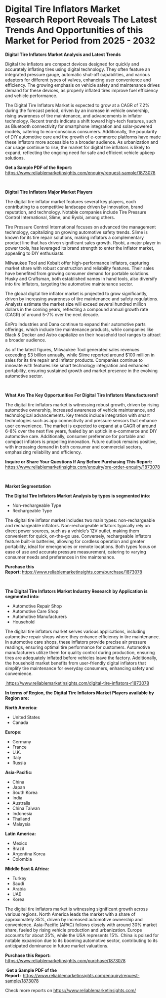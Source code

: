 <p><h1>Digital Tire Inflators Market Research Report Reveals The Latest Trends And Opportunities of this Market for Period from 2025 - 2032</h1></p><p><strong>Digital Tire Inflators Market Analysis and Latest Trends</strong></p>
<p><p>Digital tire inflators are compact devices designed for quickly and accurately inflating tires using digital technology. They often feature an integrated pressure gauge, automatic shut-off capabilities, and various adapters for different types of valves, enhancing user convenience and efficiency. The growing emphasis on vehicle safety and maintenance drives demand for these devices, as properly inflated tires improve fuel efficiency and vehicle performance.</p><p>The Digital Tire Inflators Market is expected to grow at a CAGR of 7.2% during the forecast period, driven by an increase in vehicle ownership, rising awareness of tire maintenance, and advancements in inflator technology. Recent trends indicate a shift toward high-tech features, such as Bluetooth connectivity for smartphone integration and solar-powered models, catering to eco-conscious consumers. Additionally, the popularity of DIY automotive care and the growth of e-commerce platforms have made these inflators more accessible to a broader audience. As urbanization and car usage continue to rise, the market for digital tire inflators is likely to expand, reflecting the ongoing need for safe and efficient vehicle upkeep solutions.</p></p>
<p><strong>Get a Sample PDF of the Report:&nbsp;</strong> <a href="https://www.reliablemarketinsights.com/enquiry/request-sample/1873078?utm_campaign=3206&utm_medium=2&utm_source=Github&utm_content=ia&utm_term=08042025&utm_id=digital-tire-inflators">https://www.reliablemarketinsights.com/enquiry/request-sample/1873078</a></p>
<p>&nbsp;</p>
<p><strong>Digital Tire Inflators Major Market Players</strong></p>
<p><p>The digital tire inflator market features several key players, each contributing to a competitive landscape driven by innovation, brand reputation, and technology. Notable companies include Tire Pressure Control International, Slime, and Ryobi, among others. </p><p>Tire Pressure Control International focuses on advanced tire management technology, capitalizing on growing automotive safety trends. Slime is known for its tire repair solutions, making inflators a complementary product line that has driven significant sales growth. Ryobi, a major player in power tools, has leveraged its brand strength to enter the inflator market, appealing to DIY enthusiasts.</p><p>Milwaukee Tool and Kobalt offer high-performance inflators, capturing market share with robust construction and reliability features. Their sales have benefited from growing consumer demand for portable solutions. Husky and Craftsman, both established names in hand tools, also diversify into tire inflators, targeting the automotive maintenance sector.</p><p>The global digital tire inflator market is projected to grow significantly, driven by increasing awareness of tire maintenance and safety regulations. Analysts estimate the market size will exceed several hundred million dollars in the coming years, reflecting a compound annual growth rate (CAGR) of around 5-7% over the next decade.</p><p>EnPro Industries and Dana continue to expand their automotive parts offerings, which include tire maintenance products, while companies like Black & Decker and Astro capitalize on their household tool ranges to attract a broader audience.</p><p>As of the latest figures, Milwaukee Tool generated sales revenues exceeding $3 billion annually, while Slime reported around $100 million in sales for its tire repair and inflator products. Companies continue to innovate with features like smart technology integration and enhanced portability, ensuring sustained growth and market presence in the evolving automotive sector.</p></p>
<p>&nbsp;</p>
<p><strong>What Are The Key Opportunities For Digital Tire Inflators Manufacturers?</strong></p>
<p><p>The digital tire inflators market is witnessing robust growth, driven by rising automotive ownership, increased awareness of vehicle maintenance, and technological advancements. Key trends include integration with smart technologies such as app connectivity and pressure sensors that enhance user convenience. The market is expected to expand at a CAGR of around 6-8% over the next five years, fueled by an uptick in e-commerce and DIY automotive care. Additionally, consumer preference for portable and compact inflators is propelling innovation. Future outlook remains positive, with increasing demand in both consumer and commercial sectors, emphasizing reliability and efficiency.</p></p>
<p><strong>Inquire or Share Your Questions If Any Before Purchasing This Report:</strong> <a href="https://www.reliablemarketinsights.com/enquiry/pre-order-enquiry/1873078?utm_campaign=3206&utm_medium=2&utm_source=Github&utm_content=ia&utm_term=08042025&utm_id=digital-tire-inflators">https://www.reliablemarketinsights.com/enquiry/pre-order-enquiry/1873078</a></p>
<p>&nbsp;</p>
<p><strong>Market Segmentation</strong></p>
<p><strong>The Digital Tire Inflators Market Analysis by types is segmented into:</strong></p>
<p><ul><li>Non-rechargeable Type</li><li>Rechargeable Type</li></ul></p>
<p><p>The digital tire inflator market includes two main types: non-rechargeable and rechargeable inflators. Non-rechargeable inflators typically rely on direct power sources, such as a vehicle’s 12V outlet, making them convenient for quick, on-the-go use. Conversely, rechargeable inflators feature built-in batteries, allowing for cordless operation and greater portability, ideal for emergencies or remote locations. Both types focus on ease of use and accurate pressure measurement, catering to varying consumer needs and preferences in tire maintenance.</p></p>
<p><strong>Purchase this Report:&nbsp;</strong><a href="https://www.reliablemarketinsights.com/purchase/1873078?utm_campaign=3206&utm_medium=2&utm_source=Github&utm_content=ia&utm_term=08042025&utm_id=digital-tire-inflators">https://www.reliablemarketinsights.com/purchase/1873078</a></p>
<p>&nbsp;</p>
<p><strong>The Digital Tire Inflators Market Industry Research by Application is segmented into:</strong></p>
<p><ul><li>Automotive Repair Shop</li><li>Automotive Care Shop</li><li>Automotive Manufacturers</li><li>Household</li></ul></p>
<p><p>The digital tire inflators market serves various applications, including automotive repair shops where they enhance efficiency in tire maintenance. In automotive care shops, these inflators provide precise air pressure readings, ensuring optimal tire performance for customers. Automotive manufacturers utilize them for quality control during production, ensuring tires are adequately inflated before vehicles leave the factory. Additionally, the household market benefits from user-friendly digital inflators that simplify tire maintenance for everyday consumers, enhancing safety and convenience.</p></p>
<p><a href="https://www.reliablemarketinsights.com/digital-tire-inflators-r1873078?utm_campaign=3206&utm_medium=2&utm_source=Github&utm_content=ia&utm_term=08042025&utm_id=digital-tire-inflators">&nbsp;https://www.reliablemarketinsights.com/digital-tire-inflators-r1873078</a></p>
<p><strong>In terms of Region, the Digital Tire Inflators Market Players available by Region are:</strong></p>
<p>
    <p> <strong> North America: </strong>
        <ul>
            <li>United States</li>
            <li>Canada</li>
        </ul>
        </p> 
    <p> <strong> Europe: </strong>
        <ul>
            <li>Germany</li>
            <li>France</li>
            <li>U.K.</li>
            <li>Italy</li>
            <li>Russia</li>
        </ul>
        </p> 
    <p> <strong> Asia-Pacific: </strong>
        <ul>
            <li>China</li>
            <li>Japan</li>
            <li>South Korea</li>
            <li>India</li>
            <li>Australia</li>
            <li>China Taiwan</li>
            <li>Indonesia</li>
            <li>Thailand</li>
            <li>Malaysia</li>
        </ul>
        </p> 
    <p> <strong> Latin America: </strong>
        <ul>
            <li>Mexico</li>
            <li>Brazil</li>
            <li>Argentina Korea</li>
            <li>Colombia</li>
        </ul>
        </p> 
    <p> <strong> Middle East & Africa: </strong>
        <ul>
            <li>Turkey</li>
            <li>Saudi</li>
            <li>Arabia</li>
            <li>UAE</li>
            <li>Korea</li>
        </ul>
    </p>
    </p>
<p><p>The digital tire inflators market is witnessing significant growth across various regions. North America leads the market with a share of approximately 35%, driven by increased automotive ownership and convenience. Asia-Pacific (APAC) follows closely with around 30% market share, fueled by rising vehicle production and urbanization. Europe accounts for about 25%, while the USA represents 15%. China is poised for notable expansion due to its booming automotive sector, contributing to its anticipated dominance in future market valuations.</p></p>
<p><strong>Purchase this Report: </strong><a href="https://www.reliablemarketinsights.com/purchase/1873078?utm_campaign=3206&utm_medium=2&utm_source=Github&utm_content=ia&utm_term=08042025&utm_id=digital-tire-inflators">https://www.reliablemarketinsights.com/purchase/1873078</a></p>
<p>&nbsp;<strong>Get a Sample PDF of the Report:&nbsp;&nbsp;</strong><a href="https://www.reliablemarketinsights.com/enquiry/request-sample/1873078?utm_campaign=3206&utm_medium=2&utm_source=Github&utm_content=ia&utm_term=08042025&utm_id=digital-tire-inflators">https://www.reliablemarketinsights.com/enquiry/request-sample/1873078</a></p>
<p><strong></strong></p>
<p>Check more reports on <a href="https://www.reliablemarketinsights.com/?utm_campaign=3206&utm_medium=2&utm_source=Github&utm_content=ia&utm_term=08042025&utm_id=digital-tire-inflators">https://www.reliablemarketinsights.com/</a></p>